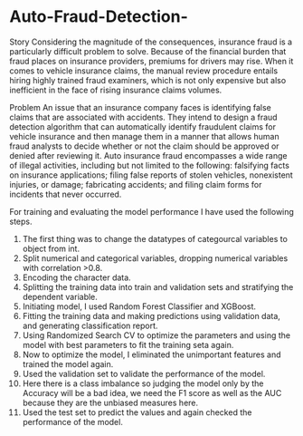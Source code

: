 # Auto-Fraud-Detection-

Story
Considering the magnitude of the consequences, insurance fraud is a particularly difficult problem to solve. Because of the financial burden that fraud places on insurance providers, premiums for drivers may rise. When it comes to vehicle insurance claims, the manual review procedure entails hiring highly trained fraud examiners, which is not only expensive but also inefficient in the face of rising insurance claims volumes.


Problem
An issue that an insurance company faces is identifying false claims that are associated with accidents. They intend to design a fraud detection algorithm that can automatically identify fraudulent claims for vehicle insurance and then manage them in a manner that allows human fraud analysts to decide whether or not the claim should be approved or denied after reviewing it.
Auto insurance fraud encompasses a wide range of illegal activities, including but not limited to the following: falsifying facts on insurance applications; filing false reports of stolen vehicles, nonexistent injuries, or damage; fabricating accidents; and filing claim forms for incidents that never occurred.


For training and evaluating the model performance I have used the following steps.
1.	The first thing was to change the datatypes of categourcal variables to object from int.
2.	Split numerical and categorical variables, dropping numerical variables with correlation >0.8.
3.	Encoding the character data.
4.	Splitting the training data into train and validation sets and stratifying the dependent variable.
5.	Initiating model, I used Random Forest Classifier and XGBoost.
6.	Fitting the training data and making predictions using validation data, and generating classification report.
7.	Using Randomized Search CV to optimize the parameters and using the model with best parameters to fit the training seta again.
8.	Now to optimize the model, I eliminated the unimportant features and trained the model again.
9.	Used the validation set to validate the performance of the model.
10.	Here there is a class imbalance so judging the model only by the Accuracy will be a bad idea, we need the F1 score as well as the AUC because they are the unbiased measures here.
11.	Used the test set to predict the values and again checked the performance of the model.

